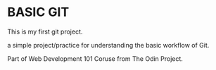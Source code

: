 BASIC GIT 
===========
This is my first git project.

a simple project/practice for understanding the basic workflow of Git. 

Part of Web Development 101 Coruse from The Odin Project.